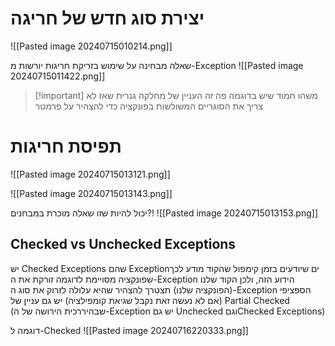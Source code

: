 # יצירת סוג חדש של חריגה
![[Pasted image 20240715010214.png]]

שאלה מבחינה על שימוש בזריקת חריגות יורשות מ-Exception
![[Pasted image 20240715011422.png]]

> [!important] משהו חמוד שיש בדוגמה פה זה העניין של מחלקה גנרית שאז לא צריך את הסוגריים המשולשות בפונקציה כדי להצהיר על פרמטר

# תפיסת חריגות
![[Pasted image 20240715013121.png]]

![[Pasted image 20240715013143.png]]

יכול להיות שזו שאלה מוכרת במבחנים?!
![[Pasted image 20240715013153.png]]

## Checked vs Unchecked Exceptions
יש Checked Exceptions שהם Exceptionים שיודעים בזמן קימפול שהקוד מודע לכך שפונקציה מסויימת לדוגמה זורקת את ה-Exception הידוע הזה, ולכן הקוד שלנו (הפונקציה שלנו) תצטרך להצהיר שהיא עלולה לזרוק את סוג ה-Exception הספציפי (אם לא נעשה זאת נקבל שגיאת קומפילציה)
יש גם עניין של Partial Checked (שבהיררכית הירושה של ה-Exception יש גם Unchecked וגםChecked Exceptions)

דוגמה ל-Checked
![[Pasted image 20240716220333.png]]
